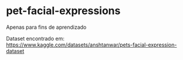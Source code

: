 # pet-facial-expressions

Apenas para fins de aprendizado

Dataset encontrado em: https://www.kaggle.com/datasets/anshtanwar/pets-facial-expression-dataset
